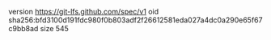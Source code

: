 version https://git-lfs.github.com/spec/v1
oid sha256:bfd3100d191fdc980f0b803adf2f26612581eda027a4dc0a290e65f67c9bb8ad
size 545
